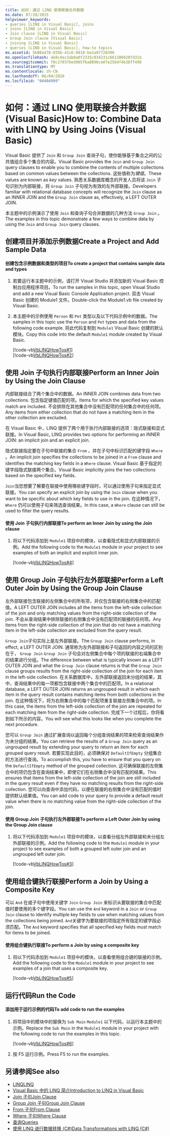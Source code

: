 ```yaml
---
title: 如何：通过 LINQ 使用联接合并数据
ms.date: 07/20/2015
helpviewer_keywords:
- queries [LINQ in Visual Basic], joins
- joins [LINQ in Visual Basic]
- Join clause [LINQ in Visual Basic]
- Group Join clause [Visual Basic]
- joining [LINQ in Visual Basic]
- queries [LINQ in Visual Basic], how-to topics
ms.assetid: 5b00a478-035b-41c6-8918-be1a97728396
ms.openlocfilehash: de8c4ec3ab8a0f2335c034231c661380420fd31b
ms.sourcegitcommit: f8c270376ed905f6a8896ce0fe25b4f4b38ff498
ms.translationtype: MT
ms.contentlocale: zh-CN
ms.lasthandoff: 06/04/2020
ms.locfileid: "84404999"
---
```

# <a name="how-to-combine-data-with-linq-by-using-joins-visual-basic"></a><span data-ttu-id="d3af8-102">如何：通过 LINQ 使用联接合并数据 (Visual Basic)</span><span class="sxs-lookup"><span data-stu-id="d3af8-102">How to: Combine Data with LINQ by Using Joins (Visual Basic)</span></span>
<span data-ttu-id="d3af8-103">Visual Basic 提供了 `Join` 和 `Group Join` 查询子句，使你能够基于集合之间的公共值组合多个集合的内容。</span><span class="sxs-lookup"><span data-stu-id="d3af8-103">Visual Basic provides the `Join` and `Group Join` query clauses to enable you to combine the contents of multiple collections based on common values between the collections.</span></span> <span data-ttu-id="d3af8-104">这些值称为*键值*。</span><span class="sxs-lookup"><span data-stu-id="d3af8-104">These values are known as *key* values.</span></span> <span data-ttu-id="d3af8-105">熟悉关系数据库概念的开发人员将该 `Join` 子句识别为内部联接，将 `Group Join` 子句视为有效的左外部联接。</span><span class="sxs-lookup"><span data-stu-id="d3af8-105">Developers familiar with relational database concepts will recognize the `Join` clause as an INNER JOIN and the `Group Join` clause as, effectively, a LEFT OUTER JOIN.</span></span>  
  
 <span data-ttu-id="d3af8-106">本主题中的示例演示了使用 `Join` 和查询子句合并数据的几种方法 `Group Join` 。</span><span class="sxs-lookup"><span data-stu-id="d3af8-106">The examples in this topic demonstrate a few ways to combine data by using the `Join` and `Group Join` query clauses.</span></span>  
  
## <a name="create-a-project-and-add-sample-data"></a><span data-ttu-id="d3af8-107">创建项目并添加示例数据</span><span class="sxs-lookup"><span data-stu-id="d3af8-107">Create a Project and Add Sample Data</span></span>  
  
#### <a name="to-create-a-project-that-contains-sample-data-and-types"></a><span data-ttu-id="d3af8-108">创建包含示例数据和类型的项目</span><span class="sxs-lookup"><span data-stu-id="d3af8-108">To create a project that contains sample data and types</span></span>  
  
1. <span data-ttu-id="d3af8-109">若要运行本主题中的示例，请打开 Visual Studio 并添加新的 Visual Basic 控制台应用程序项目。</span><span class="sxs-lookup"><span data-stu-id="d3af8-109">To run the samples in this topic, open Visual Studio and add a new Visual Basic Console Application project.</span></span> <span data-ttu-id="d3af8-110">双击 Visual Basic 创建的 Module1 文件。</span><span class="sxs-lookup"><span data-stu-id="d3af8-110">Double-click the Module1.vb file created by Visual Basic.</span></span>  
  
2. <span data-ttu-id="d3af8-111">本主题中的示例使用 `Person` 和 `Pet` 类型以及以下代码示例中的数据。</span><span class="sxs-lookup"><span data-stu-id="d3af8-111">The samples in this topic use the `Person` and `Pet` types and data from the following code example.</span></span> <span data-ttu-id="d3af8-112">将此代码复制到 `Module1` Visual Basic 创建的默认模块。</span><span class="sxs-lookup"><span data-stu-id="d3af8-112">Copy this code into the default `Module1` module created by Visual Basic.</span></span>  
  
     [!code-vb[VbLINQHowTos#1](~/samples/snippets/visualbasic/VS_Snippets_VBCSharp/VbLINQHowTos/VB/Module1.vb#1)]  
    [!code-vb[VbLINQHowTos#2](~/samples/snippets/visualbasic/VS_Snippets_VBCSharp/VbLINQHowTos/VB/Module1.vb#2)]  
  
## <a name="perform-an-inner-join-by-using-the-join-clause"></a><span data-ttu-id="d3af8-113">使用 Join 子句执行内部联接</span><span class="sxs-lookup"><span data-stu-id="d3af8-113">Perform an Inner Join by Using the Join Clause</span></span>  
 <span data-ttu-id="d3af8-114">内部联接结合了两个集合中的数据。</span><span class="sxs-lookup"><span data-stu-id="d3af8-114">An INNER JOIN combines data from two collections.</span></span> <span data-ttu-id="d3af8-115">包含指定键值匹配的项。</span><span class="sxs-lookup"><span data-stu-id="d3af8-115">Items for which the specified key values match are included.</span></span> <span data-ttu-id="d3af8-116">不会排除在其他集合中没有匹配项的任何集合中的任何项。</span><span class="sxs-lookup"><span data-stu-id="d3af8-116">Any items from either collection that do not have a matching item in the other collection are excluded.</span></span>  
  
 <span data-ttu-id="d3af8-117">在 Visual Basic 中，LINQ 提供了两个用于执行内部联接的选项：隐式联接和显式联接。</span><span class="sxs-lookup"><span data-stu-id="d3af8-117">In Visual Basic, LINQ provides two options for performing an INNER JOIN: an implicit join and an explicit join.</span></span>  
  
 <span data-ttu-id="d3af8-118">隐式联接指定要在子句中联接的集合 `From` ，并在子句中标识匹配的键字段 `Where` 。</span><span class="sxs-lookup"><span data-stu-id="d3af8-118">An implicit join specifies the collections to be joined in a `From` clause and identifies the matching key fields in a `Where` clause.</span></span> <span data-ttu-id="d3af8-119">Visual Basic 基于指定的键字段隐式联接两个集合。</span><span class="sxs-lookup"><span data-stu-id="d3af8-119">Visual Basic implicitly joins the two collections based on the specified key fields.</span></span>  
  
 <span data-ttu-id="d3af8-120">`Join`当您想要了解要在联接中使用哪些键字段时，可以通过使用子句来指定显式联接。</span><span class="sxs-lookup"><span data-stu-id="d3af8-120">You can specify an explicit join by using the `Join` clause when you want to be specific about which key fields to use in the join.</span></span> <span data-ttu-id="d3af8-121">在这种情况下， `Where` 仍可以使用子句来筛选查询结果。</span><span class="sxs-lookup"><span data-stu-id="d3af8-121">In this case, a `Where` clause can still be used to filter the query results.</span></span>  
  
#### <a name="to-perform-an-inner-join-by-using-the-join-clause"></a><span data-ttu-id="d3af8-122">使用 Join 子句执行内部联接</span><span class="sxs-lookup"><span data-stu-id="d3af8-122">To perform an Inner Join by using the Join clause</span></span>  
  
1. <span data-ttu-id="d3af8-123">将以下代码添加到 `Module1` 项目中的模块，以查看隐式和显式内部联接的示例。</span><span class="sxs-lookup"><span data-stu-id="d3af8-123">Add the following code to the `Module1` module in your project to see examples of both an implicit and explicit inner join.</span></span>  
  
     [!code-vb[VbLINQHowTos#4](~/samples/snippets/visualbasic/VS_Snippets_VBCSharp/VbLINQHowTos/VB/Module1.vb#4)]  
  
## <a name="perform-a-left-outer-join-by-using-the-group-join-clause"></a><span data-ttu-id="d3af8-124">使用 Group Join 子句执行左外部联接</span><span class="sxs-lookup"><span data-stu-id="d3af8-124">Perform a Left Outer Join by Using the Group Join Clause</span></span>  
 <span data-ttu-id="d3af8-125">左外部联接包含联接的左侧集合中的所有项，并仅包含联接的右侧集合中的匹配值。</span><span class="sxs-lookup"><span data-stu-id="d3af8-125">A LEFT OUTER JOIN includes all the items from the left-side collection of the join and only matching values from the right-side collection of the join.</span></span> <span data-ttu-id="d3af8-126">不会从查询结果中排除联接的右侧集合中没有匹配项的联接的任何项。</span><span class="sxs-lookup"><span data-stu-id="d3af8-126">Any items from the right-side collection of the join that do not have a matching item in the left-side collection are excluded from the query result.</span></span>  
  
 <span data-ttu-id="d3af8-127">`Group Join`子句实际上是左外部联接。</span><span class="sxs-lookup"><span data-stu-id="d3af8-127">The `Group Join` clause performs, in effect, a LEFT OUTER JOIN.</span></span> <span data-ttu-id="d3af8-128">通常称为左外部联接和子句返回的内容之间的区别在于， `Group Join` `Group Join` 子句会对左侧集合中每个项的联接的右端集合中的结果进行分组。</span><span class="sxs-lookup"><span data-stu-id="d3af8-128">The difference between what is typically known as a LEFT OUTER JOIN and what the `Group Join` clause returns is that the `Group Join` clause groups results from the right-side collection of the join for each item in the left-side collection.</span></span> <span data-ttu-id="d3af8-129">在关系数据库中，左外部联接返回未分组的结果，其中，查询结果中的每一项都包含联接中两个集合中的匹配项。</span><span class="sxs-lookup"><span data-stu-id="d3af8-129">In a relational database, a LEFT OUTER JOIN returns an ungrouped result in which each item in the query result contains matching items from both collections in the join.</span></span> <span data-ttu-id="d3af8-130">在这种情况下，将为右侧集合中的每个匹配项重复联接左侧集合中的项。</span><span class="sxs-lookup"><span data-stu-id="d3af8-130">In this case, the items from the left-side collection of the join are repeated for each matching item from the right-side collection.</span></span> <span data-ttu-id="d3af8-131">完成下一个过程后，你将看到如下所示的内容。</span><span class="sxs-lookup"><span data-stu-id="d3af8-131">You will see what this looks like when you complete the next procedure.</span></span>  
  
 <span data-ttu-id="d3af8-132">您可以 `Group Join` 通过扩展查询以返回每个分组查询结果的项来检索查询结果作为未分组的结果。</span><span class="sxs-lookup"><span data-stu-id="d3af8-132">You can retrieve the results of a `Group Join` query as an ungrouped result by extending your query to return an item for each grouped query result.</span></span> <span data-ttu-id="d3af8-133">若要实现此目的，必须确保对 `DefaultIfEmpty` 分组集合的方法进行查询。</span><span class="sxs-lookup"><span data-stu-id="d3af8-133">To accomplish this, you have to ensure that you query on the `DefaultIfEmpty` method of the grouped collection.</span></span> <span data-ttu-id="d3af8-134">这可确保联接的左侧集合中的项仍包含在查询结果中，即使它们在右侧集合中没有匹配的结果。</span><span class="sxs-lookup"><span data-stu-id="d3af8-134">This ensures that items from the left-side collection of the join are still included in the query result even if they have no matching results from the right-side collection.</span></span> <span data-ttu-id="d3af8-135">您可以向查询中添加代码，以便在联接的右侧集合中没有匹配的值时提供默认结果值。</span><span class="sxs-lookup"><span data-stu-id="d3af8-135">You can add code to your query to provide a default result value when there is no matching value from the right-side collection of the join.</span></span>  
  
#### <a name="to-perform-a-left-outer-join-by-using-the-group-join-clause"></a><span data-ttu-id="d3af8-136">使用 Group Join 子句执行左外部联接</span><span class="sxs-lookup"><span data-stu-id="d3af8-136">To perform a Left Outer Join by using the Group Join clause</span></span>  
  
1. <span data-ttu-id="d3af8-137">将以下代码添加到 `Module1` 项目中的模块，以查看分组左外部联接和未分组左外部联接的示例。</span><span class="sxs-lookup"><span data-stu-id="d3af8-137">Add the following code to the `Module1` module in your project to see examples of both a grouped left outer join and an ungrouped left outer join.</span></span>  
  
     [!code-vb[VbLINQHowTos#3](~/samples/snippets/visualbasic/VS_Snippets_VBCSharp/VbLINQHowTos/VB/Module1.vb#3)]  
  
## <a name="perform-a-join-by-using-a-composite-key"></a><span data-ttu-id="d3af8-138">使用组合键执行联接</span><span class="sxs-lookup"><span data-stu-id="d3af8-138">Perform a Join by Using a Composite Key</span></span>  
 <span data-ttu-id="d3af8-139">可以 `And` 在或子句中使用关键字 `Join` `Group Join` 来标识从要联接的集合中匹配值时要使用的多个键字段。</span><span class="sxs-lookup"><span data-stu-id="d3af8-139">You can use the `And` keyword in a `Join` or `Group Join` clause to identify multiple key fields to use when matching values from the collections being joined.</span></span> <span data-ttu-id="d3af8-140">`And`关键字为要联接的项指定所有指定的键字段必须匹配。</span><span class="sxs-lookup"><span data-stu-id="d3af8-140">The `And` keyword specifies that all specified key fields must match for items to be joined.</span></span>  
  
#### <a name="to-perform-a-join-by-using-a-composite-key"></a><span data-ttu-id="d3af8-141">使用组合键执行联接</span><span class="sxs-lookup"><span data-stu-id="d3af8-141">To perform a Join by using a composite key</span></span>  
  
1. <span data-ttu-id="d3af8-142">将以下代码添加到 `Module1` 项目中的模块，以查看使用组合键的联接的示例。</span><span class="sxs-lookup"><span data-stu-id="d3af8-142">Add the following code to the `Module1` module in your project to see examples of a join that uses a composite key.</span></span>  
  
     [!code-vb[VbLINQHowTos#5](~/samples/snippets/visualbasic/VS_Snippets_VBCSharp/VbLINQHowTos/VB/Module1.vb#5)]  
  
## <a name="run-the-code"></a><span data-ttu-id="d3af8-143">运行代码</span><span class="sxs-lookup"><span data-stu-id="d3af8-143">Run the Code</span></span>  
  
#### <a name="to-add-code-to-run-the-examples"></a><span data-ttu-id="d3af8-144">添加用于运行示例的代码</span><span class="sxs-lookup"><span data-stu-id="d3af8-144">To add code to run the examples</span></span>  
  
1. <span data-ttu-id="d3af8-145">将项目中的模块中的替换为 `Sub Main` `Module1` 以下代码，以运行本主题中的示例。</span><span class="sxs-lookup"><span data-stu-id="d3af8-145">Replace the `Sub Main` in the `Module1` module in your project with the following code to run the examples in this topic.</span></span>  
  
     [!code-vb[VbLINQHowTos#6](~/samples/snippets/visualbasic/VS_Snippets_VBCSharp/VbLINQHowTos/VB/Module1.vb#6)]  
  
2. <span data-ttu-id="d3af8-146">按 F5 运行示例。</span><span class="sxs-lookup"><span data-stu-id="d3af8-146">Press F5 to run the examples.</span></span>  
  
## <a name="see-also"></a><span data-ttu-id="d3af8-147">另请参阅</span><span class="sxs-lookup"><span data-stu-id="d3af8-147">See also</span></span>

- [<span data-ttu-id="d3af8-148">LINQ</span><span class="sxs-lookup"><span data-stu-id="d3af8-148">LINQ</span></span>](index.md)
- [<span data-ttu-id="d3af8-149">Visual Basic 中的 LINQ 简介</span><span class="sxs-lookup"><span data-stu-id="d3af8-149">Introduction to LINQ in Visual Basic</span></span>](introduction-to-linq.md)
- [<span data-ttu-id="d3af8-150">Join 子句</span><span class="sxs-lookup"><span data-stu-id="d3af8-150">Join Clause</span></span>](../../../language-reference/queries/join-clause.md)
- [<span data-ttu-id="d3af8-151">Group Join 子句</span><span class="sxs-lookup"><span data-stu-id="d3af8-151">Group Join Clause</span></span>](../../../language-reference/queries/group-join-clause.md)
- [<span data-ttu-id="d3af8-152">From 子句</span><span class="sxs-lookup"><span data-stu-id="d3af8-152">From Clause</span></span>](../../../language-reference/queries/from-clause.md)
- [<span data-ttu-id="d3af8-153">Where 子句</span><span class="sxs-lookup"><span data-stu-id="d3af8-153">Where Clause</span></span>](../../../language-reference/queries/where-clause.md)
- [<span data-ttu-id="d3af8-154">查询</span><span class="sxs-lookup"><span data-stu-id="d3af8-154">Queries</span></span>](../../../language-reference/queries/index.md)
- [<span data-ttu-id="d3af8-155">使用 LINQ 进行数据转换 (C#)</span><span class="sxs-lookup"><span data-stu-id="d3af8-155">Data Transformations with LINQ (C#)</span></span>](../../../../csharp/programming-guide/concepts/linq/data-transformations-with-linq.md)
